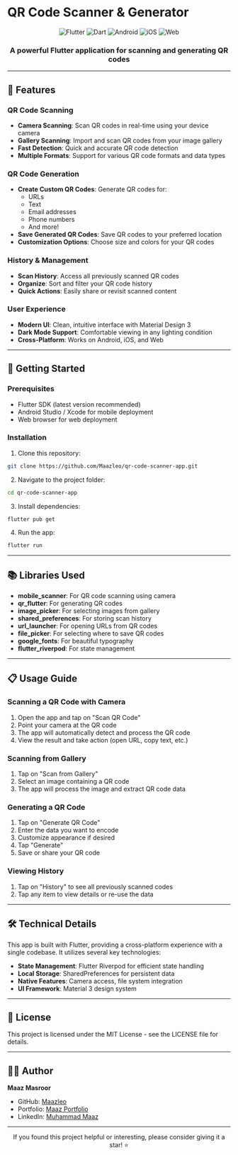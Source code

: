 # QR Code Scanner & Generator

<div align="center">
  <img src="https://img.shields.io/badge/Flutter-02569B?style=for-the-badge&logo=flutter&logoColor=white" alt="Flutter">
  <img src="https://img.shields.io/badge/Dart-0175C2?style=for-the-badge&logo=dart&logoColor=white" alt="Dart">
  <img src="https://img.shields.io/badge/Android-3DDC84?style=for-the-badge&logo=android&logoColor=white" alt="Android">
  <img src="https://img.shields.io/badge/iOS-000000?style=for-the-badge&logo=ios&logoColor=white" alt="iOS">
  <img src="https://img.shields.io/badge/Web-4285F4?style=for-the-badge&logo=Google-chrome&logoColor=white" alt="Web">
</div>

<div align="center">
  <h3>A powerful Flutter application for scanning and generating QR codes</h3>
</div>

---

## 📱 Features

### QR Code Scanning
- **Camera Scanning**: Scan QR codes in real-time using your device camera
- **Gallery Scanning**: Import and scan QR codes from your image gallery
- **Fast Detection**: Quick and accurate QR code detection
- **Multiple Formats**: Support for various QR code formats and data types

### QR Code Generation
- **Create Custom QR Codes**: Generate QR codes for:
  - URLs
  - Text
  - Email addresses
  - Phone numbers
  - And more!
- **Save Generated QR Codes**: Save QR codes to your preferred location
- **Customization Options**: Choose size and colors for your QR codes

### History & Management
- **Scan History**: Access all previously scanned QR codes
- **Organize**: Sort and filter your QR code history
- **Quick Actions**: Easily share or revisit scanned content

### User Experience
- **Modern UI**: Clean, intuitive interface with Material Design 3
- **Dark Mode Support**: Comfortable viewing in any lighting condition
- **Cross-Platform**: Works on Android, iOS, and Web

---

## 🚀 Getting Started

### Prerequisites
- Flutter SDK (latest version recommended)
- Android Studio / Xcode for mobile deployment
- Web browser for web deployment

### Installation

1. Clone this repository:
```bash
git clone https://github.com/Maazleo/qr-code-scanner-app.git
```

2. Navigate to the project folder:
```bash
cd qr-code-scanner-app
```

3. Install dependencies:
```bash
flutter pub get
```

4. Run the app:
```bash
flutter run
```

---

## 📚 Libraries Used

- **mobile_scanner**: For QR code scanning using camera
- **qr_flutter**: For generating QR codes
- **image_picker**: For selecting images from gallery
- **shared_preferences**: For storing scan history
- **url_launcher**: For opening URLs from QR codes
- **file_picker**: For selecting where to save QR codes
- **google_fonts**: For beautiful typography
- **flutter_riverpod**: For state management

---

## 📋 Usage Guide

### Scanning a QR Code with Camera
1. Open the app and tap on "Scan QR Code"
2. Point your camera at the QR code
3. The app will automatically detect and process the QR code
4. View the result and take action (open URL, copy text, etc.)

### Scanning from Gallery
1. Tap on "Scan from Gallery"
2. Select an image containing a QR code
3. The app will process the image and extract QR code data

### Generating a QR Code
1. Tap on "Generate QR Code"
2. Enter the data you want to encode
3. Customize appearance if desired
4. Tap "Generate"
5. Save or share your QR code

### Viewing History
1. Tap on "History" to see all previously scanned codes
2. Tap any item to view details or re-use the data

---

## 🛠️ Technical Details

This app is built with Flutter, providing a cross-platform experience with a single codebase. It utilizes several key technologies:

- **State Management**: Flutter Riverpod for efficient state handling
- **Local Storage**: SharedPreferences for persistent data
- **Native Features**: Camera access, file system integration
- **UI Framework**: Material 3 design system

---

## 📄 License

This project is licensed under the MIT License - see the LICENSE file for details.

---

## 👨‍💻 Author

**Maaz Masroor**

- GitHub: [Maazleo](https://github.com/Maazleo)
- Portfolio: [Maaz Portfolio](https://maazmasroor-portfolio.netlify.app/)
- LinkedIn: [Muhammad Maaz](https://www.linkedin.com/in/muhammad-maaz-9b134a251)

---

<div align="center">
  <p>If you found this project helpful or interesting, please consider giving it a star! ⭐</p>
</div>
